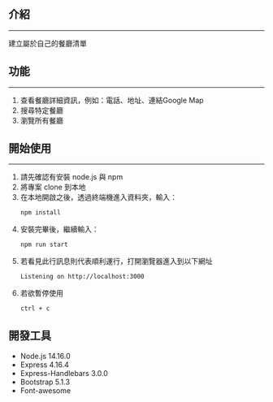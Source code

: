 ## 介紹
***
建立屬於自己的餐廳清單

## 功能
***
1. 查看餐廳詳細資訊，例如：電話、地址、連結Google Map
2. 搜尋特定餐廳
3. 瀏覽所有餐廳

## 開始使用
***
1. 請先確認有安裝 node.js 與 npm
2. 將專案 clone 到本地
3. 在本地開啟之後，透過終端機進入資料夾，輸入：
   ```bash
   npm install
   ```
4. 安裝完畢後，繼續輸入：
   ```bash
   npm run start
   ```
5. 若看見此行訊息則代表順利運行，打開瀏覽器進入到以下網址
   ```bash
   Listening on http://localhost:3000
   ```
6. 若欲暫停使用
   ```bash
   ctrl + c
   ```
## 開發工具
- Node.js 14.16.0
- Express 4.16.4
- Express-Handlebars 3.0.0
- Bootstrap 5.1.3
- Font-awesome